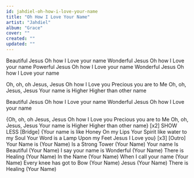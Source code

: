 ```yaml
---
id: jahdiel-oh-how-i-love-your-name
title: "Oh How I Love Your Name"
artist: "Jahdiel"
album: "Grace"
cover: ""
created: ""
updated: ""
---
```


Beautiful Jesus
Oh how I Love your name
Wonderful Jesus
Oh how I Love your name
Powerful Jesus
Oh how I Love your name
Wonderful Jesus
Oh how I Love your name

Oh, oh, oh Jesus, Jesus
Oh how I Love you
Precious you are to Me
Oh, oh, Jesus, Jesus
Your name is Higher
Higher than other name

Beautiful Jesus
Oh how I Love your name
Wonderful Jesus
Oh how I Love your name

{Oh, oh, oh Jesus, Jesus
Oh how I Love you
Precious you are to Me
Oh, oh, Jesus, Jesus
Your name is Higher
Higher than other name} [x2]
SHOW LESS
[Bridge]
{Your name is like Honey
On my Lips
Your Spirit like water to my Soul
Your Word is a Lamp
Upon my Feet
Jesus I Love you} [x3]
[Outro]
Your Name is (Your Name)
Is a Strong Tower (Your Name)
Your name Is Beautiful
(Your Name)
I say your name is Wonderful
(Your Name)
There is Healing (Your Name)
In the Name (Your Name)
When I call your name (Your Name)
Every knee has got to Bow (Your Name)
Jesus (Your Name)
There is Healing (Your Name)